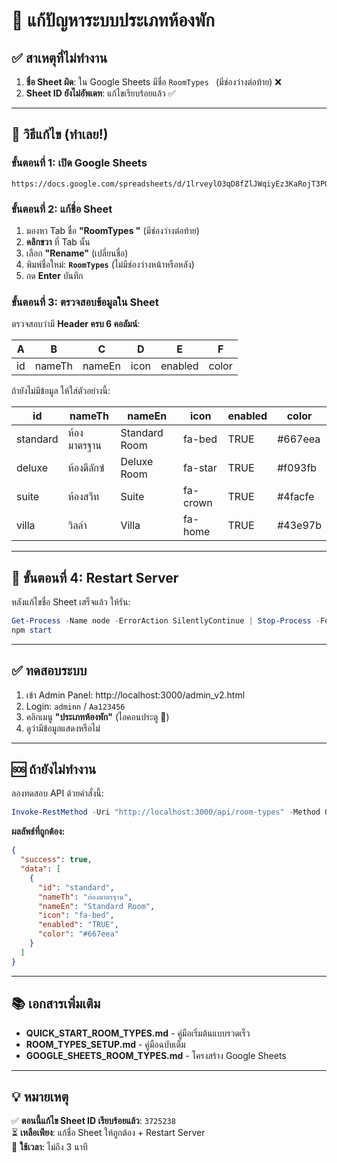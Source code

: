 # 🔧 แก้ปัญหาระบบประเภทห้องพัก

## ✅ สาเหตุที่ไม่ทำงาน

1. **ชื่อ Sheet ผิด**: ใน Google Sheets มีชื่อ `RoomTypes ` (มีช่องว่างต่อท้าย) ❌
2. **Sheet ID ยังไม่อัพเดท**: แก้ไขเรียบร้อยแล้ว ✅

---

## 📝 วิธีแก้ไข (ทำเลย!)

### ขั้นตอนที่ 1: เปิด Google Sheets
```
https://docs.google.com/spreadsheets/d/1lrveylO3qD8fZlJWqiyEz3KaRojT3PObzTMqIt1hKNA/edit
```

### ขั้นตอนที่ 2: แก้ชื่อ Sheet
1. มองหา Tab ชื่อ **"RoomTypes "** (มีช่องว่างต่อท้าย)
2. **คลิกขวา** ที่ Tab นั้น
3. เลือก **"Rename"** (เปลี่ยนชื่อ)
4. พิมพ์ชื่อใหม่: **`RoomTypes`** (ไม่มีช่องว่างหน้าหรือหลัง)
5. กด **Enter** บันทึก

### ขั้นตอนที่ 3: ตรวจสอบข้อมูลใน Sheet

ตรวจสอบว่ามี **Header ครบ 6 คอลัมน์**:

| A  | B       | C       | D    | E       | F     |
|----|---------|---------|------|---------|-------|
| id | nameTh  | nameEn  | icon | enabled | color |

ถ้ายังไม่มีข้อมูล ให้ใส่ตัวอย่างนี้:

| id       | nameTh        | nameEn       | icon      | enabled | color   |
|----------|---------------|--------------|-----------|---------|---------|
| standard | ห้องมาตรฐาน   | Standard Room | fa-bed    | TRUE    | #667eea |
| deluxe   | ห้องดีลักซ์    | Deluxe Room  | fa-star   | TRUE    | #f093fb |
| suite    | ห้องสวีท      | Suite        | fa-crown  | TRUE    | #4facfe |
| villa    | วิลล่า        | Villa        | fa-home   | TRUE    | #43e97b |

---

## 🔄 ขั้นตอนที่ 4: Restart Server

หลังแก้ไขชื่อ Sheet เสร็จแล้ว ให้รัน:

```powershell
Get-Process -Name node -ErrorAction SilentlyContinue | Stop-Process -Force
npm start
```

---

## ✅ ทดสอบระบบ

1. เข้า Admin Panel: http://localhost:3000/admin_v2.html
2. Login: `adminn` / `Aa123456`
3. คลิกเมนู **"ประเภทห้องพัก"** (ไอคอนประตู 🚪)
4. ดูว่ามีข้อมูลแสดงหรือไม่

---

## 🆘 ถ้ายังไม่ทำงาน

ลองทดสอบ API ด้วยคำสั่งนี้:

```powershell
Invoke-RestMethod -Uri "http://localhost:3000/api/room-types" -Method Get | ConvertTo-Json
```

**ผลลัพธ์ที่ถูกต้อง:**
```json
{
  "success": true,
  "data": [
    {
      "id": "standard",
      "nameTh": "ห้องมาตรฐาน",
      "nameEn": "Standard Room",
      "icon": "fa-bed",
      "enabled": "TRUE",
      "color": "#667eea"
    }
  ]
}
```

---

## 📚 เอกสารเพิ่มเติม

- **QUICK_START_ROOM_TYPES.md** - คู่มือเริ่มต้นแบบรวดเร็ว
- **ROOM_TYPES_SETUP.md** - คู่มือฉบับเต็ม
- **GOOGLE_SHEETS_ROOM_TYPES.md** - โครงสร้าง Google Sheets

---

## 💡 หมายเหตุ

✅ **ตอนนี้แก้ไข Sheet ID เรียบร้อยแล้ว**: `3725238`  
⏳ **เหลือเพียง**: แก้ชื่อ Sheet ให้ถูกต้อง + Restart Server  
🎯 **ใช้เวลา**: ไม่ถึง 3 นาที
